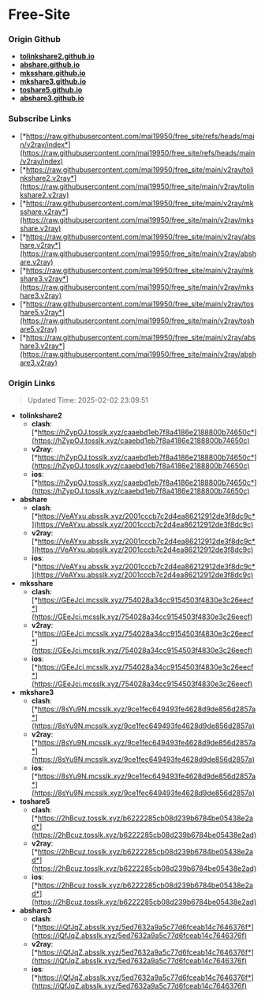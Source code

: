 # Free-Site

### Origin Github

- [**tolinkshare2.github.io**](https://github.com/tolinkshare2/tolinkshare2.github.io)
- [**abshare.github.io**](https://github.com/abshare/abshare.github.io)
- [**mksshare.github.io**](https://github.com/mksshare/mksshare.github.io)
- [**mkshare3.github.io**](https://github.com/mkshare3/mkshare3.github.io)
- [**toshare5.github.io**](https://github.com/toshare5/toshare5.github.io)
- [**abshare3.github.io**](https://github.com/abshare3/abshare3.github.io)

### Subscribe Links

- [*https://raw.githubusercontent.com/mai19950/free_site/refs/heads/main/v2ray/index*](https://raw.githubusercontent.com/mai19950/free_site/refs/heads/main/v2ray/index)
- [*https://raw.githubusercontent.com/mai19950/free_site/main/v2ray/tolinkshare2.v2ray*](https://raw.githubusercontent.com/mai19950/free_site/main/v2ray/tolinkshare2.v2ray)
- [*https://raw.githubusercontent.com/mai19950/free_site/main/v2ray/mksshare.v2ray*](https://raw.githubusercontent.com/mai19950/free_site/main/v2ray/mksshare.v2ray)
- [*https://raw.githubusercontent.com/mai19950/free_site/main/v2ray/abshare.v2ray*](https://raw.githubusercontent.com/mai19950/free_site/main/v2ray/abshare.v2ray)
- [*https://raw.githubusercontent.com/mai19950/free_site/main/v2ray/mkshare3.v2ray*](https://raw.githubusercontent.com/mai19950/free_site/main/v2ray/mkshare3.v2ray)
- [*https://raw.githubusercontent.com/mai19950/free_site/main/v2ray/toshare5.v2ray*](https://raw.githubusercontent.com/mai19950/free_site/main/v2ray/toshare5.v2ray)
- [*https://raw.githubusercontent.com/mai19950/free_site/main/v2ray/abshare3.v2ray*](https://raw.githubusercontent.com/mai19950/free_site/main/v2ray/abshare3.v2ray)

### Origin Links

> Updated Time: 2025-02-02 23:09:51

- **tolinkshare2**
  - **clash**: [*https://hZypOJ.tosslk.xyz/caaebd1eb7f8a4186e2188800b74650c*](https://hZypOJ.tosslk.xyz/caaebd1eb7f8a4186e2188800b74650c)
  - **v2ray**: [*https://hZypOJ.tosslk.xyz/caaebd1eb7f8a4186e2188800b74650c*](https://hZypOJ.tosslk.xyz/caaebd1eb7f8a4186e2188800b74650c)
  - **ios**: [*https://hZypOJ.tosslk.xyz/caaebd1eb7f8a4186e2188800b74650c*](https://hZypOJ.tosslk.xyz/caaebd1eb7f8a4186e2188800b74650c)
- **abshare**
  - **clash**: [*https://VeAYxu.absslk.xyz/2001cccb7c2d4ea86212912de3f8dc9c*](https://VeAYxu.absslk.xyz/2001cccb7c2d4ea86212912de3f8dc9c)
  - **v2ray**: [*https://VeAYxu.absslk.xyz/2001cccb7c2d4ea86212912de3f8dc9c*](https://VeAYxu.absslk.xyz/2001cccb7c2d4ea86212912de3f8dc9c)
  - **ios**: [*https://VeAYxu.absslk.xyz/2001cccb7c2d4ea86212912de3f8dc9c*](https://VeAYxu.absslk.xyz/2001cccb7c2d4ea86212912de3f8dc9c)
- **mksshare**
  - **clash**: [*https://GEeJci.mcsslk.xyz/754028a34cc9154503f4830e3c26eecf*](https://GEeJci.mcsslk.xyz/754028a34cc9154503f4830e3c26eecf)
  - **v2ray**: [*https://GEeJci.mcsslk.xyz/754028a34cc9154503f4830e3c26eecf*](https://GEeJci.mcsslk.xyz/754028a34cc9154503f4830e3c26eecf)
  - **ios**: [*https://GEeJci.mcsslk.xyz/754028a34cc9154503f4830e3c26eecf*](https://GEeJci.mcsslk.xyz/754028a34cc9154503f4830e3c26eecf)
- **mkshare3**
  - **clash**: [*https://8sYu9N.mcsslk.xyz/9ce1fec649493fe4628d9de856d2857a*](https://8sYu9N.mcsslk.xyz/9ce1fec649493fe4628d9de856d2857a)
  - **v2ray**: [*https://8sYu9N.mcsslk.xyz/9ce1fec649493fe4628d9de856d2857a*](https://8sYu9N.mcsslk.xyz/9ce1fec649493fe4628d9de856d2857a)
  - **ios**: [*https://8sYu9N.mcsslk.xyz/9ce1fec649493fe4628d9de856d2857a*](https://8sYu9N.mcsslk.xyz/9ce1fec649493fe4628d9de856d2857a)
- **toshare5**
  - **clash**: [*https://2hBcuz.tosslk.xyz/b6222285cb08d239b6784be05438e2ad*](https://2hBcuz.tosslk.xyz/b6222285cb08d239b6784be05438e2ad)
  - **v2ray**: [*https://2hBcuz.tosslk.xyz/b6222285cb08d239b6784be05438e2ad*](https://2hBcuz.tosslk.xyz/b6222285cb08d239b6784be05438e2ad)
  - **ios**: [*https://2hBcuz.tosslk.xyz/b6222285cb08d239b6784be05438e2ad*](https://2hBcuz.tosslk.xyz/b6222285cb08d239b6784be05438e2ad)
- **abshare3**
  - **clash**: [*https://iQfJqZ.absslk.xyz/5ed7632a9a5c77d6fceab14c7646376f*](https://iQfJqZ.absslk.xyz/5ed7632a9a5c77d6fceab14c7646376f)
  - **v2ray**: [*https://iQfJqZ.absslk.xyz/5ed7632a9a5c77d6fceab14c7646376f*](https://iQfJqZ.absslk.xyz/5ed7632a9a5c77d6fceab14c7646376f)
  - **ios**: [*https://iQfJqZ.absslk.xyz/5ed7632a9a5c77d6fceab14c7646376f*](https://iQfJqZ.absslk.xyz/5ed7632a9a5c77d6fceab14c7646376f)
